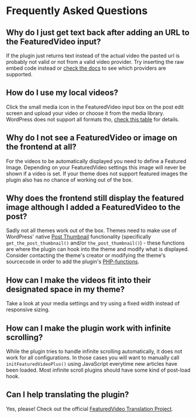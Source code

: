 # Frequently Asked Questions #

## Why do I just get text back after adding an URL to the FeaturedVideo input? ##
If the plugin just returns text instead of the actual video the pasted url is probably not valid or not from a valid video provider. Try inserting the raw embed code instead or [check the docs](http://codex.wordpress.org/Embeds#Okay.2C_So_What_Sites_Can_I_Embed_From.3F) to see which providers are supported.

## How do I use my local videos? ##
Click the small media icon in the FeaturedVideo input box on the post edit screen and upload your video or choose it from the media library. WordPress does not support all formats tho, [check this table](http://www.mediaelementjs.com/#devices) for details.

## Why do I not see a FeaturedVideo or image on the frontend at all? ##
For the videos to be automatically displayed you need to define a Featured Image. Depending on your FeaturedVideo settings this image will never be shown if a video is set. If your theme does not support featured images the plugin also has no chance of working out of the box.

## Why does the frontend still display the featured image although I added a FeaturedVideo to the post? ##
Sadly not all themes work out of the box. Themes need to make use of WordPress' native [Post Thumbnail](http://codex.wordpress.org/Post_Thumbnails) functionality (specifically `get_the_post_thumbnail()` and/or `the_post_thumbnail()`) - these functions are where the plugin can hook into the theme and modify what is displayed. Consider contacting the theme's creator or modifying the theme's sourcecode in order to add the plugin's [PHP-functions](https://wordpress.org/plugins/featuredvideo/installation/).

## How can I make the videos fit into their designated space in my theme? ##
Take a look at your media settings and try using a fixed width instead of responsive sizing.

## How can I make the plugin work with infinite scrolling? ##
While the plugin tries to handle infinite scrolling automatically, it does not work for all configurations. In those cases you will want to manually call `initFeaturedVideoPlus()` using JavaScript everytime new articles have been loaded. Most infinite scroll plugins should have some kind of post-load hook.

## Can I help translating the plugin? ##
Yes, please! Check out the official [FeaturedVideo Translation Project](https://translate.wordpress.org/projects/wp-plugins/featuredvideo).
